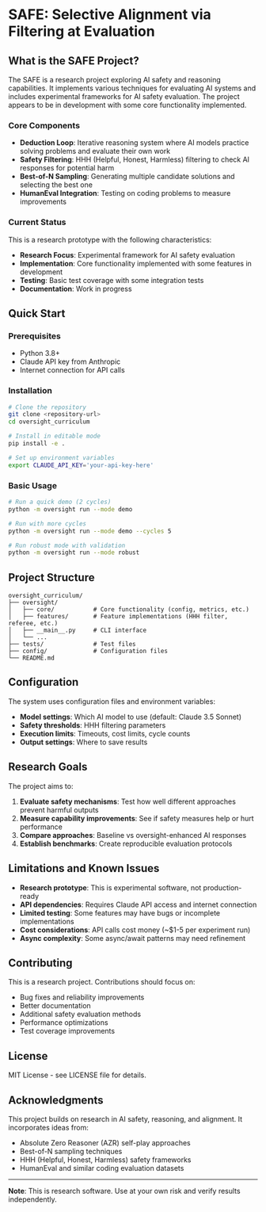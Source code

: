 # SAFE: Selective Alignment via Filtering at Evaluation

## What is the SAFE Project?

The SAFE is a research project exploring AI safety and reasoning capabilities. It implements various techniques for evaluating AI systems and includes experimental frameworks for AI safety evaluation. The project appears to be in development with some core functionality implemented.

### Core Components

- **Deduction Loop**: Iterative reasoning system where AI models practice solving problems and evaluate their own work
- **Safety Filtering**: HHH (Helpful, Honest, Harmless) filtering to check AI responses for potential harm
- **Best-of-N Sampling**: Generating multiple candidate solutions and selecting the best one
- **HumanEval Integration**: Testing on coding problems to measure improvements

### Current Status

This is a research prototype with the following characteristics:

- **Research Focus**: Experimental framework for AI safety evaluation
- **Implementation**: Core functionality implemented with some features in development
- **Testing**: Basic test coverage with some integration tests
- **Documentation**: Work in progress

## Quick Start

### Prerequisites

- Python 3.8+
- Claude API key from Anthropic
- Internet connection for API calls

### Installation

```bash
# Clone the repository
git clone <repository-url>
cd oversight_curriculum

# Install in editable mode
pip install -e .

# Set up environment variables
export CLAUDE_API_KEY='your-api-key-here'
```

### Basic Usage

```bash
# Run a quick demo (2 cycles)
python -m oversight run --mode demo

# Run with more cycles
python -m oversight run --mode demo --cycles 5

# Run robust mode with validation
python -m oversight run --mode robust
```

## Project Structure

```
oversight_curriculum/
├── oversight/
│   ├── core/           # Core functionality (config, metrics, etc.)
│   ├── features/       # Feature implementations (HHH filter, referee, etc.)
│   ├── __main__.py     # CLI interface
│   └── ...
├── tests/              # Test files
├── config/             # Configuration files
└── README.md
```

## Configuration

The system uses configuration files and environment variables:

- **Model settings**: Which AI model to use (default: Claude 3.5 Sonnet)
- **Safety thresholds**: HHH filtering parameters
- **Execution limits**: Timeouts, cost limits, cycle counts
- **Output settings**: Where to save results

## Research Goals

The project aims to:

1. **Evaluate safety mechanisms**: Test how well different approaches prevent harmful outputs
2. **Measure capability improvements**: See if safety measures help or hurt performance
3. **Compare approaches**: Baseline vs oversight-enhanced AI responses
4. **Establish benchmarks**: Create reproducible evaluation protocols

## Limitations and Known Issues

- **Research prototype**: This is experimental software, not production-ready
- **API dependencies**: Requires Claude API access and internet connection
- **Limited testing**: Some features may have bugs or incomplete implementations
- **Cost considerations**: API calls cost money (~$1-5 per experiment run)
- **Async complexity**: Some async/await patterns may need refinement

## Contributing

This is a research project. Contributions should focus on:

- Bug fixes and reliability improvements
- Better documentation
- Additional safety evaluation methods
- Performance optimizations
- Test coverage improvements

## License

MIT License - see LICENSE file for details.

## Acknowledgments

This project builds on research in AI safety, reasoning, and alignment. It incorporates ideas from:

- Absolute Zero Reasoner (AZR) self-play approaches
- Best-of-N sampling techniques
- HHH (Helpful, Honest, Harmless) safety frameworks
- HumanEval and similar coding evaluation datasets

---

**Note**: This is research software. Use at your own risk and verify results independently.
